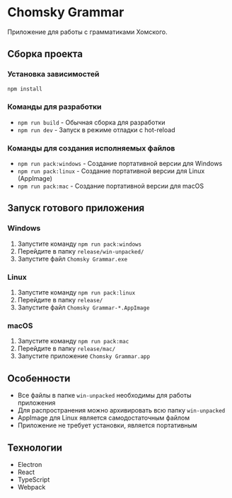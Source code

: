 # Chomsky Grammar

Приложение для работы с грамматиками Хомского.

## Сборка проекта

### Установка зависимостей

```bash
npm install
```

### Команды для разработки

- `npm run build` - Обычная сборка для разработки
- `npm run dev` - Запуск в режиме отладки с hot-reload

### Команды для создания исполняемых файлов

- `npm run pack:windows` - Создание портативной версии для Windows
- `npm run pack:linux` - Создание портативной версии для Linux (AppImage)
- `npm run pack:mac` - Создание портативной версии для macOS

## Запуск готового приложения

### Windows

1. Запустите команду `npm run pack:windows`
2. Перейдите в папку `release/win-unpacked/`
3. Запустите файл `Chomsky Grammar.exe`

### Linux

1. Запустите команду `npm run pack:linux`
2. Перейдите в папку `release/`
3. Запустите файл `Chomsky Grammar-*.AppImage`

### macOS

1. Запустите команду `npm run pack:mac`
2. Перейдите в папку `release/mac/`
3. Запустите приложение `Chomsky Grammar.app`

## Особенности

- Все файлы в папке `win-unpacked` необходимы для работы приложения
- Для распространения можно архивировать всю папку `win-unpacked`
- AppImage для Linux является самодостаточным файлом
- Приложение не требует установки, является портативным

## Технологии

- Electron
- React
- TypeScript
- Webpack
